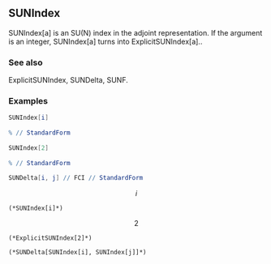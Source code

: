 ##  SUNIndex 

SUNIndex[a] is an SU(N) index in the adjoint representation. If the argument is an integer, SUNIndex[a] turns into ExplicitSUNIndex[a]..

###  See also 

ExplicitSUNIndex, SUNDelta, SUNF.

###  Examples 

```mathematica
SUNIndex[i] 
 
% // StandardForm 
 
SUNIndex[2] 
 
% // StandardForm 
 
SUNDelta[i, j] // FCI // StandardForm
```

$$i$$

```
(*SUNIndex[i]*)
```

$$2$$

```
(*ExplicitSUNIndex[2]*)

(*SUNDelta[SUNIndex[i], SUNIndex[j]]*)
```